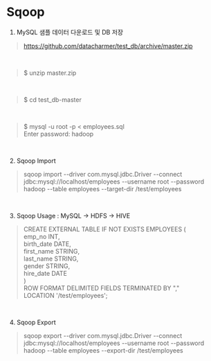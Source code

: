 Sqoop
==================

1. MySQL 샘플 데이터 다운로드 및 DB 저장

> https://github.com/datacharmer/test_db/archive/master.zip

<br>

> $ unzip master.zip

<br>

> $ cd test_db-master

<br>

> $ mysql -u root -p < employees.sql
<br> Enter password: hadoop

<br>

2. Sqoop Import

> sqoop import --driver com.mysql.jdbc.Driver --connect jdbc:mysql://localhost/employees --username root --password hadoop --table employees --target-dir /test/employees

<br>

3. Sqoop Usage : MySQL -> HDFS -> HIVE

>CREATE EXTERNAL TABLE IF NOT EXISTS EMPLOYEES ( 
<br>emp_no INT,
<br>birth_date DATE,
<br>first_name STRING,
<br>last_name STRING,
<br>gender STRING,
<br>hire_date DATE
<br>) 
<br>ROW FORMAT DELIMITED FIELDS TERMINATED BY "," 
<br>LOCATION '/test/employees';

<br>

4. Sqoop Export

> sqoop export --driver com.mysql.jdbc.Driver --connect jdbc:mysql://localhost/employees --username root --password hadoop --table employees --export-dir /test/employees
